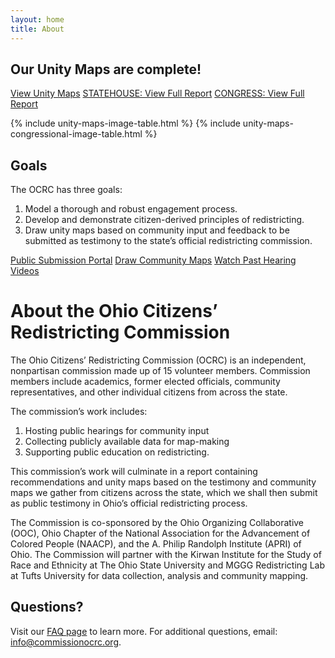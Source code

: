 ```yaml
---
layout: home
title: About
---
```


<h2 class="center">Our Unity Maps are complete! </h2>

<p class="default-button-center">
            <a href="/unity-maps" class="btn btn-meeting-maroon spec" role="button">View Unity Maps</a> <a href="/assets/images/unity-maps/OCRC-Report-State-Leg.pdf" target="_blank" class="btn btn-meeting-maroon spec" role="button">STATEHOUSE: View Full Report</a> <a href="/assets/images/unity-maps/OCRC-Congressional-Report.pdf" target="_blank" class="btn btn-meeting-maroon spec" role="button">CONGRESS: View Full Report</a>
          </p>

{% include unity-maps-image-table.html %}
{% include unity-maps-congressional-image-table.html %}

## Goals 
The OCRC has three goals: 
1. Model a thorough and robust engagement process.
2. Develop and demonstrate citizen-derived principles of redistricting.
3. Draw unity maps based on community input and feedback to be submitted as testimony to the state’s official redistricting commission.

<p class="default-button-center">
    <a href="{{site.data.portal.url}}" target="_blank" class="btn btn-meeting spec" role="button">Public Submission Portal</a>
    <a href="https://districtr.org/event/open-maps" target="_blank" class="btn btn-meeting spec" role="button">Draw Community Maps</a> <a href="/past-hearings.html" class="btn btn-meeting spec" role="button">Watch Past Hearing Videos</a>
</p>

# About the Ohio Citizens’ Redistricting Commission 

The Ohio Citizens’ Redistricting Commission (OCRC) is an independent, nonpartisan commission made up of 15 volunteer members. Commission members include academics, former elected officials, community representatives, and other individual citizens from across the state. 

The commission’s work includes: 

1. Hosting public hearings for community input
2. Collecting publicly available data for map-making
3. Supporting public education on redistricting. 

This commission’s work will culminate in a report containing recommendations and unity maps based on the testimony and community maps we gather from citizens across the state, which we shall then submit as public testimony in Ohio’s official redistricting process.

The Commission is co-sponsored by the Ohio Organizing Collaborative (OOC), Ohio Chapter of the National Association for the Advancement of Colored People (NAACP), and the A. Philip Randolph Institute (APRI) of Ohio. The Commission will partner with the Kirwan Institute for the Study of Race and Ethnicity at The Ohio State University and MGGG Redistricting Lab at Tufts University for data collection, analysis and community mapping.


## Questions?
 Visit our [FAQ page](faq) to learn more. For additional questions, email: [info@commissionocrc.org](mailto:info@commissionocrc.org).
